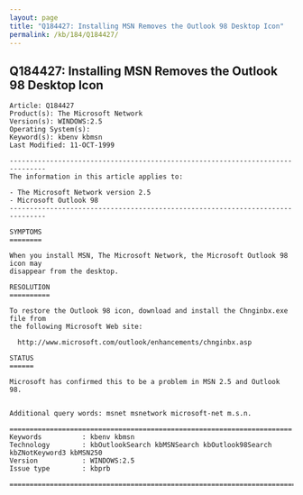 ```yaml
---
layout: page
title: "Q184427: Installing MSN Removes the Outlook 98 Desktop Icon"
permalink: /kb/184/Q184427/
---
```


## Q184427: Installing MSN Removes the Outlook 98 Desktop Icon

	Article: Q184427
	Product(s): The Microsoft Network
	Version(s): WINDOWS:2.5
	Operating System(s): 
	Keyword(s): kbenv kbmsn
	Last Modified: 11-OCT-1999
	
	-------------------------------------------------------------------------------
	The information in this article applies to:
	
	- The Microsoft Network version 2.5 
	- Microsoft Outlook 98 
	-------------------------------------------------------------------------------
	
	SYMPTOMS
	========
	
	When you install MSN, The Microsoft Network, the Microsoft Outlook 98 icon may
	disappear from the desktop.
	
	RESOLUTION
	==========
	
	To restore the Outlook 98 icon, download and install the Chnginbx.exe file from
	the following Microsoft Web site:
	
	  http://www.microsoft.com/outlook/enhancements/chnginbx.asp
	
	STATUS
	======
	
	Microsoft has confirmed this to be a problem in MSN 2.5 and Outlook 98.
	
	
	Additional query words: msnet msnetwork microsoft-net m.s.n.
	
	======================================================================
	Keywords          : kbenv kbmsn 
	Technology        : kbOutlookSearch kbMSNSearch kbOutlook98Search kbZNotKeyword3 kbMSN250
	Version           : WINDOWS:2.5
	Issue type        : kbprb
	
	=============================================================================
	

